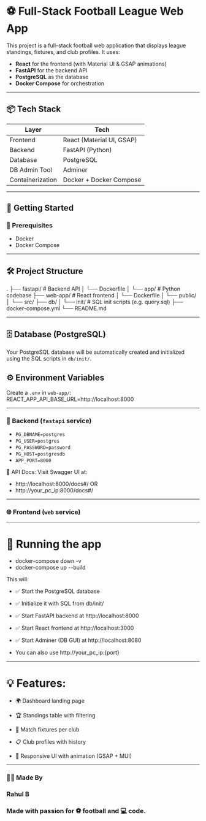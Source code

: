# ⚽ Full-Stack Football League Web App

This project is a full-stack football web application that displays league standings, fixtures, and club profiles. It uses:

- **React** for the frontend (with Material UI & GSAP animations)
- **FastAPI** for the backend API
- **PostgreSQL** as the database
- **Docker Compose** for orchestration

---

## 📦 Tech Stack

| Layer         | Tech             |
| ------------- | ---------------- |
| Frontend      | React (Material UI, GSAP) |
| Backend       | FastAPI (Python) |
| Database      | PostgreSQL       |
| DB Admin Tool | Adminer          |
| Containerization | Docker + Docker Compose |

---

## 🚀 Getting Started

### 🔧 Prerequisites

- Docker
- Docker Compose

---

## 🛠️ Project Structure
. ├── fastapi/ # Backend API │ └── Dockerfile │ └── app/ # Python codebase ├── web-app/ # React frontend │ └── Dockerfile │ └── public/ │ └── src/ ├── db/ │ └── init/ # SQL init scripts (e.g. query.sql) ├── docker-compose.yml └── README.md

---

## 🗄️ Database (PostgreSQL)

Your PostgreSQL database will be automatically created and initialized using the SQL scripts in `db/init/`.

## ⚙️ Environment Variables

Create a `.env` in `web-app/`:
REACT_APP_API_BASE_URL=http://localhost:8000

---

### 🧠 Backend (`fastapi` service)

- `PG_DBNAME=postgres`
- `PG_USER=postgres`
- `PG_PASSWORD=password`
- `PG_HOST=postgresdb`
- `APP_PORT=8000`

📘 API Docs:
Visit Swagger UI at:
- http://localhost:8000/docs#/
OR 
- http://your_pc_ip:8000/docs#/

---

### 🌐 Frontend (`web` service)

---

# 🧪 Running the app

- docker-compose down -v
- docker-compose up --build

This will:
- ✅ Start the PostgreSQL database
- ✅ Initialize it with SQL from db/init/
- ✅ Start FastAPI backend at http://localhost:8000
- ✅ Start React frontend at http://localhost:3000
- ✅ Start Adminer (DB GUI) at http://localhost:8080

- You can also use http://your_pc_ip:{port}

---

# 💡 Features:

- 🌍 Dashboard landing page

- 🏆 Standings table with filtering

- 📅 Match fixtures per club

- 📋 Club profiles with history

- 🎨 Responsive UI with animation (GSAP + MUI)

---

### 🙋‍♂️ Made By
### Rahul B
### Made with passion for ⚽ football and 💻 code.
